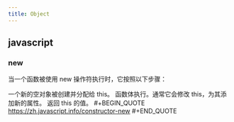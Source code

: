 ```yaml
---
title: Object
---
```


## javascript
### new
当一个函数被使用 new 操作符执行时，它按照以下步骤：

一个新的空对象被创建并分配给 this。
函数体执行。通常它会修改 this，为其添加新的属性。
返回 this 的值。
#+BEGIN_QUOTE
https://zh.javascript.info/constructor-new
#+END_QUOTE
